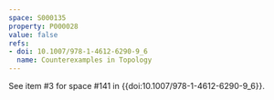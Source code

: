 ```yaml
---
space: S000135
property: P000028
value: false
refs:
- doi: 10.1007/978-1-4612-6290-9_6
  name: Counterexamples in Topology
---
```


See item #3 for space #141 in {{doi:10.1007/978-1-4612-6290-9_6}}.
